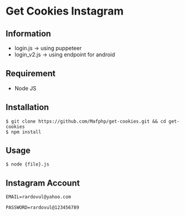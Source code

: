 # Get Cookies Instagram

## Information
- login.js -> using puppeteer
- login_v2.js -> using endpoint for android

## Requirement
- Node JS 

## Installation

```
$ git clone https://github.com/Mafphp/get-cookies.git && cd get-cookies
$ npm install
```

## Usage
```
$ node {file}.js
```

## Instagram Account
```EMAIL=rardovul@yahoo.com```

```PASSWORD=rardovul@123456789```